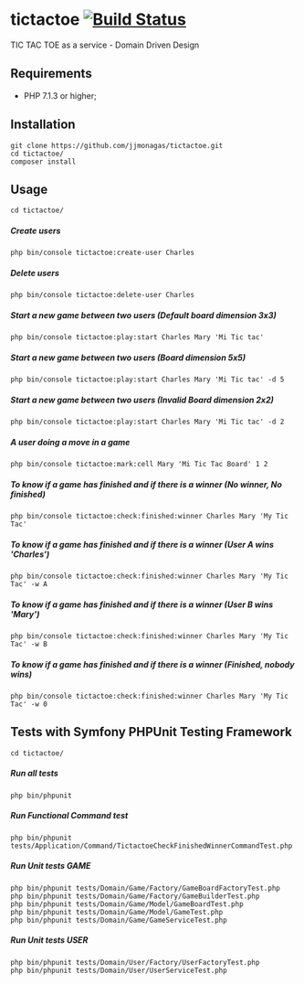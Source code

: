 # tictactoe [![Build Status](https://travis-ci.org/jjmonagas/tictactoe.svg?branch=master)](https://travis-ci.org/jjmonagas/tictactoe)
TIC TAC TOE as a service - Domain Driven Design

## Requirements

* PHP 7.1.3 or higher;

## Installation

```
git clone https://github.com/jjmonagas/tictactoe.git
cd tictactoe/
composer install
```

## Usage

```
cd tictactoe/
```

##### Create users 
```
php bin/console tictactoe:create-user Charles
```

##### Delete users 
```
php bin/console tictactoe:delete-user Charles
```

##### Start a new game between two users (Default board dimension 3x3)
```
php bin/console tictactoe:play:start Charles Mary 'Mi Tic tac'
```


##### Start a new game between two users (Board dimension 5x5)
```
php bin/console tictactoe:play:start Charles Mary 'Mi Tic tac' -d 5
```

##### Start a new game between two users (Invalid Board dimension 2x2)
```
php bin/console tictactoe:play:start Charles Mary 'Mi Tic tac' -d 2
```

##### A user doing a move in a game
```
php bin/console tictactoe:mark:cell Mary 'Mi Tic Tac Board' 1 2
```

##### To know if a game has finished and if there is a winner (No winner, No finished)
```
php bin/console tictactoe:check:finished:winner Charles Mary 'My Tic Tac' 
```

##### To know if a game has finished and if there is a winner (User A wins 'Charles')
```
php bin/console tictactoe:check:finished:winner Charles Mary 'My Tic Tac' -w A
```

##### To know if a game has finished and if there is a winner (User B wins 'Mary')
```
php bin/console tictactoe:check:finished:winner Charles Mary 'My Tic Tac' -w B
```

##### To know if a game has finished and if there is a winner (Finished, nobody wins)
```
php bin/console tictactoe:check:finished:winner Charles Mary 'My Tic Tac' -w 0
```



## Tests with Symfony PHPUnit Testing Framework

```
cd tictactoe/
```

##### Run all tests
```
php bin/phpunit 
```

##### Run Functional Command test
```
php bin/phpunit tests/Application/Command/TictactoeCheckFinishedWinnerCommandTest.php
```

##### Run Unit tests GAME
```
php bin/phpunit tests/Domain/Game/Factory/GameBoardFactoryTest.php
php bin/phpunit tests/Domain/Game/Factory/GameBuilderTest.php
php bin/phpunit tests/Domain/Game/Model/GameBoardTest.php
php bin/phpunit tests/Domain/Game/Model/GameTest.php
php bin/phpunit tests/Domain/Game/GameServiceTest.php
```

##### Run Unit tests USER
```
php bin/phpunit tests/Domain/User/Factory/UserFactoryTest.php
php bin/phpunit tests/Domain/User/UserServiceTest.php
```
